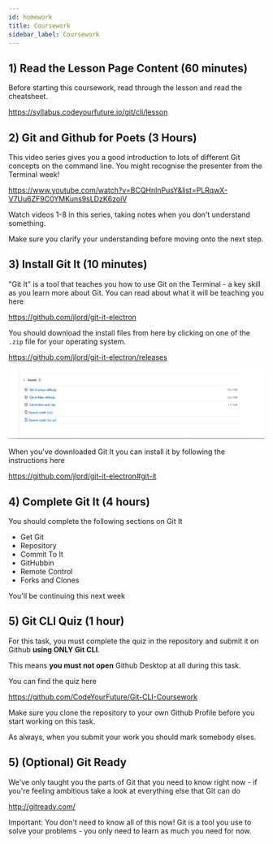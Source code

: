```yaml
---
id: homework
title: Coursework
sidebar_label: Coursework
---
```


## 1) Read the Lesson Page Content (60 minutes)

Before starting this coursework, read through the lesson and read the cheatsheet.

https://syllabus.codeyourfuture.io/git/cli/lesson

## 2) Git and Github for Poets (3 Hours)

This video series gives you a good introduction to lots of different Git concepts on the command line. You might recognise the presenter from the Terminal week!

https://www.youtube.com/watch?v=BCQHnlnPusY&list=PLRqwX-V7Uu6ZF9C0YMKuns9sLDzK6zoiV

Watch videos 1-8 in this series, taking notes when you don't understand something.

Make sure you clarify your understanding before moving onto the next step.

## 3) Install Git It (10 minutes)

"Git It" is a tool that teaches you how to use Git on the Terminal - a key skill as you learn more about Git. You can read about what it will be teaching you here

https://github.com/jlord/git-it-electron

You should download the install files from here by clicking on one of the `.zip` file for your operating system.

https://github.com/jlord/git-it-electron/releases

![Git It Install](assets/git-it-install.png)

When you've downloaded Git It you can install it by following the instructions here

https://github.com/jlord/git-it-electron#git-it

## 4) Complete Git It (4 hours)

You should complete the following sections on Git It

- Get Git
- Repository
- Commit To It
- GitHubbin
- Remote Control
- Forks and Clones

You'll be continuing this next week

## 5) Git CLI Quiz (1 hour)

For this task, you must complete the quiz in the repository and submit it on Github **using ONLY Git CLI**.

This means **you must not open** Github Desktop at all during this task.

You can find the quiz here

https://github.com/CodeYourFuture/Git-CLI-Coursework

Make sure you clone the repository to your own Github Profile before you start working on this task.

As always, when you submit your work you should mark somebody elses.

## 5) (Optional) Git Ready

We've only taught you the parts of Git that you need to know right now - if you're feeling ambitious take a look at everything else that Git can do

http://gitready.com/

Important: You don't need to know all of this now! Git is a tool you use to solve your problems - you only need to learn as much you need for now.
